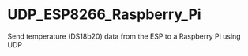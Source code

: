 # UDP_ESP8266_Raspberry_Pi
Send temperature (DS18b20) data from the ESP to a Raspberry Pi using UDP
